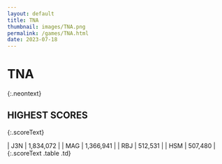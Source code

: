 ```yaml
---
layout: default
title: TNA
thumbnail: images/TNA.png
permalink: /games/TNA.html
date: 2023-07-18
---
```


# TNA 
{:.neontext}

## HIGHEST SCORES
{:.scoreText}

| J3N | 1,834,072 | 
| MAG | 1,366,941 | 
| RBJ | 512,531 | 
| HSM | 507,480 | 
{:.scoreText .table .td}
